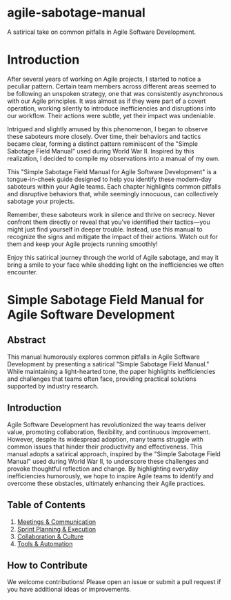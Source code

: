 # agile-sabotage-manual
A satirical take on common pitfalls in Agile Software Development.

# Introduction

After several years of working on Agile projects, I started to notice a peculiar pattern. Certain team members across different areas seemed to be following an unspoken strategy, one that was consistently asynchronous with our Agile principles. It was almost as if they were part of a covert operation, working silently to introduce inefficiencies and disruptions into our workflow. Their actions were subtle, yet their impact was undeniable.

Intrigued and slightly amused by this phenomenon, I began to observe these saboteurs more closely. Over time, their behaviors and tactics became clear, forming a distinct pattern reminiscent of the "Simple Sabotage Field Manual" used during World War II. Inspired by this realization, I decided to compile my observations into a manual of my own.

This "Simple Sabotage Field Manual for Agile Software Development" is a tongue-in-cheek guide designed to help you identify these modern-day saboteurs within your Agile teams. Each chapter highlights common pitfalls and disruptive behaviors that, while seemingly innocuous, can collectively sabotage your projects.

Remember, these saboteurs work in silence and thrive on secrecy. Never confront them directly or reveal that you’ve identified their tactics—you might just find yourself in deeper trouble. Instead, use this manual to recognize the signs and mitigate the impact of their actions. Watch out for them and keep your Agile projects running smoothly!

Enjoy this satirical journey through the world of Agile sabotage, and may it bring a smile to your face while shedding light on the inefficiencies we often encounter.

# Simple Sabotage Field Manual for Agile Software Development

## Abstract
This manual humorously explores common pitfalls in Agile Software Development by presenting a satirical "Simple Sabotage Field Manual." While maintaining a light-hearted tone, the paper highlights inefficiencies and challenges that teams often face, providing practical solutions supported by industry research.

## Introduction
Agile Software Development has revolutionized the way teams deliver value, promoting collaboration, flexibility, and continuous improvement. However, despite its widespread adoption, many teams struggle with common issues that hinder their productivity and effectiveness. This manual adopts a satirical approach, inspired by the "Simple Sabotage Field Manual" used during World War II, to underscore these challenges and provoke thoughtful reflection and change. By highlighting everyday inefficiencies humorously, we hope to inspire Agile teams to identify and overcome these obstacles, ultimately enhancing their Agile practices.

## Table of Contents
1. [Meetings & Communication](Chapter1.md)
2. [Sprint Planning & Execution](Chapter2.md)
3. [Collaboration & Culture](Chapter3.md)
4. [Tools & Automation](Chapter4.md)

## How to Contribute
We welcome contributions! Please open an issue or submit a pull request if you have additional ideas or improvements.
